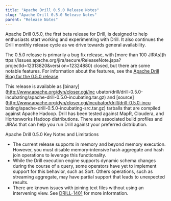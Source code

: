 ```yaml
---
title: "Apache Drill 0.5.0 Release Notes"
slug: "Apache Drill 0.5.0 Release Notes"
parent: "Release Notes"
---
```


Apache Drill 0.5.0, the first beta release for Drill, is designed to help
enthusiasts start working and experimenting with Drill. It also continues the
Drill monthly release cycle as we drive towards general availability.

The 0.5.0 release is primarily a bug fix release, with [more than 100 JIRAs](h
ttps://issues.apache.org/jira/secure/ReleaseNote.jspa?projectId=12313820&versi
on=12324880) closed, but there are some notable features. For information
about the features, see the [Apache Drill Blog for the 0.5.0
release](https://blogs.apache.org/drill/entry/apache_drill_beta_release_see).

This release is available as [binary](http://www.apache.org/dyn/closer.cgi/inc
ubator/drill/drill-0.5.0-incubating/apache-drill-0.5.0-incubating.tar.gz) and
[source](http://www.apache.org/dyn/closer.cgi/incubator/drill/drill-0.5.0-incu
bating/apache-drill-0.5.0-incubating-src.tar.gz) tarballs that are compiled
against Apache Hadoop. Drill has been tested against MapR, Cloudera, and
Hortonworks Hadoop distributions. There are associated build profiles and
JIRAs that can help you run Drill against your preferred distribution.

Apache Drill 0.5.0 Key Notes and Limitations

  * The current release supports in memory and beyond memory execution. However, you must disable memory-intensive hash aggregate and hash join operations to leverage this functionality.
  * While the Drill execution engine supports dynamic schema changes during the course of a query, some operators have yet to implement support for this behavior, such as Sort. Others operations, such as streaming aggregate, may have partial support that leads to unexpected results.
  * There are known issues with joining text files without using an intervening view. See [DRILL-1401](https://issues.apache.org/jira/browse/DRILL-1401) for more information.

